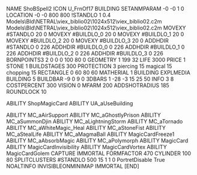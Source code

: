 NAME  ShoBSpell2
ICON U_FrnOf17
BUILDING
SETANMPARAM -0 -0 1 0
LOCATION -0 -0 800 800
!STANDLO      1 0.4 Models\Bld\NETRAL\viex_biblio02\1024x512\viex_biblio02.c2m Models\Bld\NETRAL\viex_biblio02\1024x512\viex_biblio02.c2m
MOVEXY #STANDLO    20 0
MOVEXY #BUILDLO_0  20 0
MOVEXY #BUILDLO_1  20 0
MOVEXY #BUILDLO_2  20 0
MOVEXY #BUILDLO_3  20 0
ADDHDIR #STANDLO 0 226
ADDHDIR #BUILDLO_0 0 226
ADDHDIR #BUILDLO_1 0 226
ADDHDIR #BUILDLO_2 0 226
ADDHDIR #BUILDLO_3 0 226
BORNPOINTS3 2 0 0 0 100 80 0
GEOMETRY 1 199 32
LIFE     3000
PRICE 1 STONE 1
BUILDSTAGES 300
PROTECTION 3 piercing 15 magical 15 chopping 15
RECTANGLE    0 60 80 60
MATHERIAL 1 BUILDING
EXPLMEDIA BUILDING 5
BUILDBAR -9 0 9 0
3DBARS 1 -28 -3 15 25 50
INFO 3 8
COSTPERCENT 300
VISION 0
MFARM 200
ADDSHOTRADIUS 185
ROUNDLOCK 10

ABILITY ShopMagicCard
ABILITY UA_aUseBuilding

ABILITY MC_aAirSupport
ABILITY MC_aGhostlyPrison
ABILITY MC_aSummonDjin
ABILITY MC_aLightningStorm
ABILITY MC_aTornado
ABILITY MC_aWhiteMagic_Heal
ABILITY MC_aStoneFist
ABILITY MC_aStealLife
ABILITY MC_aMagmaBall
ABILITY MagicCardFreeze1
ABILITY MC_aAbsorbMagic
ABILITY MC_aPolymorph
ABILITY MagicCard
ABILITY MagicCardInvisibility
ABILITY MagicCardVortex
ABILITY MagicCardGolem
CAPTURE
IMMORTAL
FORMFACTOR 470
CYLINDER 100 80
SPLITCLUSTERS #STANDLO 500 15 1 1 0
PortretDisable True
NOALTINFO
INVISIBLEONMINIMAP
IMMORTAL
[END]
